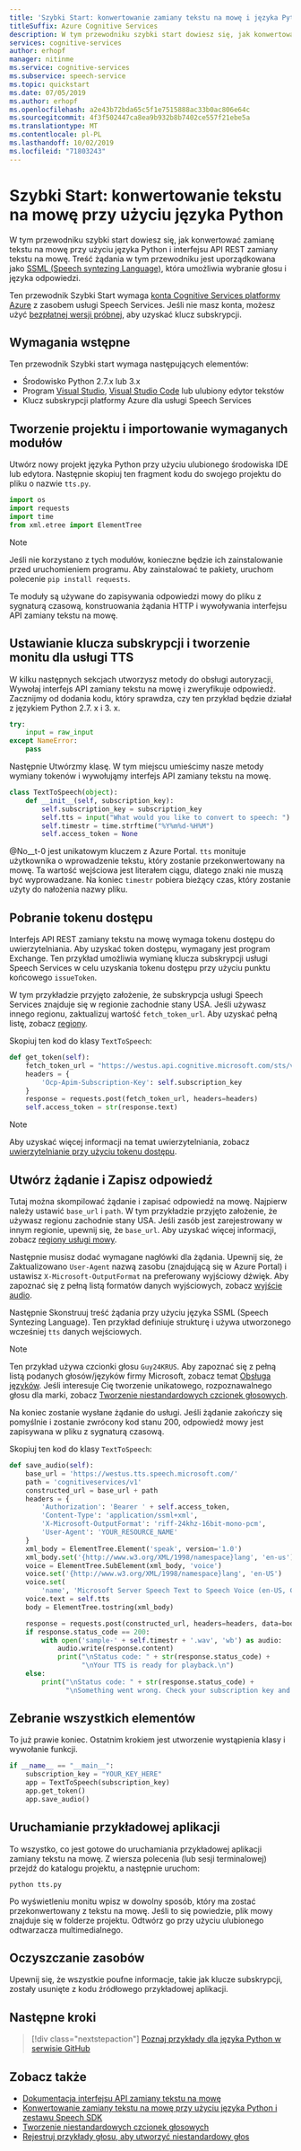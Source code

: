 ```yaml
---
title: 'Szybki Start: konwertowanie zamiany tekstu na mowę i języka Python na mowę'
titleSuffix: Azure Cognitive Services
description: W tym przewodniku szybki start dowiesz się, jak konwertować zamianę tekstu na mowę przy użyciu języka Python i interfejsu API REST zamiany tekstu na mowę. Przykładowy tekst zawarty w tym przewodniku jest uporządkowany jako SSML (Speech Syntezing Language). Pozwala to na wybranie głosu i języka odpowiedzi na mowę.
services: cognitive-services
author: erhopf
manager: nitinme
ms.service: cognitive-services
ms.subservice: speech-service
ms.topic: quickstart
ms.date: 07/05/2019
ms.author: erhopf
ms.openlocfilehash: a2e43b72bda65c5f1e7515888ac33b0ac806e64c
ms.sourcegitcommit: 4f3f502447ca8ea9b932b8b7402ce557f21ebe5a
ms.translationtype: MT
ms.contentlocale: pl-PL
ms.lasthandoff: 10/02/2019
ms.locfileid: "71803243"
---
```

# <a name="quickstart-convert-text-to-speech-using-python"></a>Szybki Start: konwertowanie tekstu na mowę przy użyciu języka Python

W tym przewodniku szybki start dowiesz się, jak konwertować zamianę tekstu na mowę przy użyciu języka Python i interfejsu API REST zamiany tekstu na mowę. Treść żądania w tym przewodniku jest uporządkowana jako [SSML (Speech syntezing Language)](speech-synthesis-markup.md), która umożliwia wybranie głosu i języka odpowiedzi.

Ten przewodnik Szybki Start wymaga [konta Cognitive Services platformy Azure](https://docs.microsoft.com/azure/cognitive-services/cognitive-services-apis-create-account) z zasobem usługi Speech Services. Jeśli nie masz konta, możesz użyć [bezpłatnej wersji próbnej](get-started.md), aby uzyskać klucz subskrypcji.

## <a name="prerequisites"></a>Wymagania wstępne

Ten przewodnik Szybki start wymaga następujących elementów:

* Środowisko Python 2.7.x lub 3.x
* Program [Visual Studio](https://visualstudio.microsoft.com/downloads/), [Visual Studio Code](https://code.visualstudio.com/download) lub ulubiony edytor tekstów
* Klucz subskrypcji platformy Azure dla usługi Speech Services

## <a name="create-a-project-and-import-required-modules"></a>Tworzenie projektu i importowanie wymaganych modułów

Utwórz nowy projekt języka Python przy użyciu ulubionego środowiska IDE lub edytora. Następnie skopiuj ten fragment kodu do swojego projektu do pliku o nazwie `tts.py`.

```python
import os
import requests
import time
from xml.etree import ElementTree
```

> [!NOTE]
> Jeśli nie korzystano z tych modułów, konieczne będzie ich zainstalowanie przed uruchomieniem programu. Aby zainstalować te pakiety, uruchom polecenie `pip install requests`.

Te moduły są używane do zapisywania odpowiedzi mowy do pliku z sygnaturą czasową, konstruowania żądania HTTP i wywoływania interfejsu API zamiany tekstu na mowę.

## <a name="set-the-subscription-key-and-create-a-prompt-for-tts"></a>Ustawianie klucza subskrypcji i tworzenie monitu dla usługi TTS

W kilku następnych sekcjach utworzysz metody do obsługi autoryzacji, Wywołaj interfejs API zamiany tekstu na mowę i zweryfikuje odpowiedź. Zacznijmy od dodania kodu, który sprawdza, czy ten przykład będzie działał z językiem Python 2.7. x i 3. x.

```python
try:
    input = raw_input
except NameError:
    pass
```

Następnie Utwórzmy klasę. W tym miejscu umieścimy nasze metody wymiany tokenów i wywołująmy interfejs API zamiany tekstu na mowę.

```python
class TextToSpeech(object):
    def __init__(self, subscription_key):
        self.subscription_key = subscription_key
        self.tts = input("What would you like to convert to speech: ")
        self.timestr = time.strftime("%Y%m%d-%H%M")
        self.access_token = None
```

@No__t-0 jest unikatowym kluczem z Azure Portal. `tts` monituje użytkownika o wprowadzenie tekstu, który zostanie przekonwertowany na mowę. Ta wartość wejściowa jest literałem ciągu, dlatego znaki nie muszą być wyprowadzane. Na koniec `timestr` pobiera bieżący czas, który zostanie użyty do nałożenia nazwy pliku.

## <a name="get-an-access-token"></a>Pobranie tokenu dostępu

Interfejs API REST zamiany tekstu na mowę wymaga tokenu dostępu do uwierzytelniania. Aby uzyskać token dostępu, wymagany jest program Exchange. Ten przykład umożliwia wymianę klucza subskrypcji usługi Speech Services w celu uzyskania tokenu dostępu przy użyciu punktu końcowego `issueToken`.

W tym przykładzie przyjęto założenie, że subskrypcja usługi Speech Services znajduje się w regionie zachodnie stany USA. Jeśli używasz innego regionu, zaktualizuj wartość `fetch_token_url`. Aby uzyskać pełną listę, zobacz [regiony](https://docs.microsoft.com/azure/cognitive-services/speech-service/regions#rest-apis).

Skopiuj ten kod do klasy `TextToSpeech`:

```python
def get_token(self):
    fetch_token_url = "https://westus.api.cognitive.microsoft.com/sts/v1.0/issueToken"
    headers = {
        'Ocp-Apim-Subscription-Key': self.subscription_key
    }
    response = requests.post(fetch_token_url, headers=headers)
    self.access_token = str(response.text)
```

> [!NOTE]
> Aby uzyskać więcej informacji na temat uwierzytelniania, zobacz [uwierzytelnianie przy użyciu tokenu dostępu](https://docs.microsoft.com/azure/cognitive-services/authentication#authenticate-with-an-authentication-token).

## <a name="make-a-request-and-save-the-response"></a>Utwórz żądanie i Zapisz odpowiedź

Tutaj można skompilować żądanie i zapisać odpowiedź na mowę. Najpierw należy ustawić `base_url` i `path`. W tym przykładzie przyjęto założenie, że używasz regionu zachodnie stany USA. Jeśli zasób jest zarejestrowany w innym regionie, upewnij się, że `base_url`. Aby uzyskać więcej informacji, zobacz [regiony usługi mowy](https://docs.microsoft.com/azure/cognitive-services/speech-service/regions#text-to-speech).

Następnie musisz dodać wymagane nagłówki dla żądania. Upewnij się, że Zaktualizowano `User-Agent` nazwą zasobu (znajdującą się w Azure Portal) i ustawisz `X-Microsoft-OutputFormat` na preferowany wyjściowy dźwięk. Aby zapoznać się z pełną listą formatów danych wyjściowych, zobacz [wyjście audio](https://docs.microsoft.com/azure/cognitive-services/speech-service/rest-apis).

Następnie Skonstruuj treść żądania przy użyciu języka SSML (Speech Syntezing Language). Ten przykład definiuje strukturę i używa utworzonego wcześniej `tts` danych wejściowych.

>[!NOTE]
> Ten przykład używa czcionki głosu `Guy24KRUS`. Aby zapoznać się z pełną listą podanych głosów/języków firmy Microsoft, zobacz temat [Obsługa języków](language-support.md).
> Jeśli interesuje Cię tworzenie unikatowego, rozpoznawalnego głosu dla marki, zobacz [Tworzenie niestandardowych czcionek głosowych](how-to-customize-voice-font.md).

Na koniec zostanie wysłane żądanie do usługi. Jeśli żądanie zakończy się pomyślnie i zostanie zwrócony kod stanu 200, odpowiedź mowy jest zapisywana w pliku z sygnaturą czasową.

Skopiuj ten kod do klasy `TextToSpeech`:

```python
def save_audio(self):
    base_url = 'https://westus.tts.speech.microsoft.com/'
    path = 'cognitiveservices/v1'
    constructed_url = base_url + path
    headers = {
        'Authorization': 'Bearer ' + self.access_token,
        'Content-Type': 'application/ssml+xml',
        'X-Microsoft-OutputFormat': 'riff-24khz-16bit-mono-pcm',
        'User-Agent': 'YOUR_RESOURCE_NAME'
    }
    xml_body = ElementTree.Element('speak', version='1.0')
    xml_body.set('{http://www.w3.org/XML/1998/namespace}lang', 'en-us')
    voice = ElementTree.SubElement(xml_body, 'voice')
    voice.set('{http://www.w3.org/XML/1998/namespace}lang', 'en-US')
    voice.set(
        'name', 'Microsoft Server Speech Text to Speech Voice (en-US, Guy24KRUS)')
    voice.text = self.tts
    body = ElementTree.tostring(xml_body)

    response = requests.post(constructed_url, headers=headers, data=body)
    if response.status_code == 200:
        with open('sample-' + self.timestr + '.wav', 'wb') as audio:
            audio.write(response.content)
            print("\nStatus code: " + str(response.status_code) +
                  "\nYour TTS is ready for playback.\n")
    else:
        print("\nStatus code: " + str(response.status_code) +
              "\nSomething went wrong. Check your subscription key and headers.\n")
```

## <a name="put-it-all-together"></a>Zebranie wszystkich elementów

To już prawie koniec. Ostatnim krokiem jest utworzenie wystąpienia klasy i wywołanie funkcji.

```python
if __name__ == "__main__":
    subscription_key = "YOUR_KEY_HERE"
    app = TextToSpeech(subscription_key)
    app.get_token()
    app.save_audio()
```

## <a name="run-the-sample-app"></a>Uruchamianie przykładowej aplikacji

To wszystko, co jest gotowe do uruchamiania przykładowej aplikacji zamiany tekstu na mowę. Z wiersza polecenia (lub sesji terminalowej) przejdź do katalogu projektu, a następnie uruchom:

```console
python tts.py
```

Po wyświetleniu monitu wpisz w dowolny sposób, który ma zostać przekonwertowany z tekstu na mowę. Jeśli to się powiedzie, plik mowy znajduje się w folderze projektu. Odtwórz go przy użyciu ulubionego odtwarzacza multimedialnego.

## <a name="clean-up-resources"></a>Oczyszczanie zasobów

Upewnij się, że wszystkie poufne informacje, takie jak klucze subskrypcji, zostały usunięte z kodu źródłowego przykładowej aplikacji.

## <a name="next-steps"></a>Następne kroki

> [!div class="nextstepaction"]
> [Poznaj przykłady dla języka Python w serwisie GitHub](https://github.com/Azure-Samples/Cognitive-Speech-TTS/tree/master/Samples-Http/Python)

## <a name="see-also"></a>Zobacz także

* [Dokumentacja interfejsu API zamiany tekstu na mowę](https://docs.microsoft.com/azure/cognitive-services/speech-service/rest-apis)
* [Konwertowanie zamiany tekstu na mowę przy użyciu języka Python i zestawu Speech SDK](quickstart-text-to-speech-python.md)
* [Tworzenie niestandardowych czcionek głosowych](how-to-customize-voice-font.md)
* [Rejestruj przykłady głosu, aby utworzyć niestandardowy głos](record-custom-voice-samples.md)
